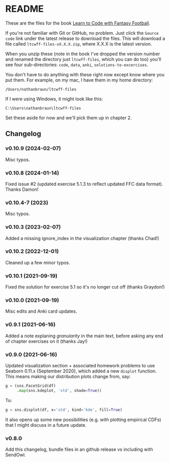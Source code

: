 # README
These are the files for the book [Learn to Code with Fantasy
Football](https://fantasycoding.com).

If you're not familiar with Git or GitHub, no problem. Just click the `Source
code` link under the latest release to download the files.  This will download
a file called `ltcwff-files-vX.X.X.zip`, where X.X.X is the latest version.

When you unzip these (note in the book I've dropped the version number and
renamed the directory just `ltcwff-files`, which you can do too) you'll see
four sub-directories: `code`, `data`, `anki`, `solutions-to-excercises`.

You don't have to do anything with these right now except know where you put
them. For example, on my mac, I have them in my home directory:

`/Users/nathanbraun/ltcwff-files`

If I were using Windows, it might look like this:

`C:\Users\nathanbraun\ltcwff-files`

Set these aside for now and we'll pick them up in chapter 2.

## Changelog
### v0.10.9 (2024-02-07)
Misc typos.

### v0.10.8 (2024-01-14)
Fixed issue #2 (updated exercise 5.1.3 to reflect updated FFC data format).
Thanks Damon!

### v0.10.4-7 (2023)
Misc typos.

### v0.10.3 (2023-02-07)
Added a missing ignore_index in the visualization chapter (thanks Chad!)

### v0.10.2 (2022-12-01)
Cleaned up a few minor typos.

### v0.10.1 (2021-09-19)
Fixed the solution for exercise 5.1 so it's no longer cut off (thanks Graydon!)

### v0.10.0 (2021-09-19)
Misc edits and Anki card updates.

### v0.9.1 (2021-06-16)
Added a note explaning *granularity* in the main text, before asking any end of
chapter exercises on it (thanks Jay!)

### v0.9.0 (2021-06-16)
Updated visualization section + associated homework problems to use Seaborn
0.11.x (September 2020), which added a new `displot` function. This means
making our distribution plots change from, say:

```python
g = (sns.FacetGrid(df)
     .map(sns.kdeplot, 'std', shade=True))
```

To:

```python
g = sns.displot(df, x='std', kind='kde', fill=True)
```

It also opens up some new possibilities (e.g. with plotting empirical CDFs)
that I might discuss in a future update.

### v0.8.0
Add this changelog, bundle files in an github release vs including with SendOwl.
